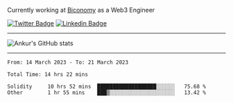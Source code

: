 Currently working at [Biconomy](https://biconomy.io/) as a Web3 Engineer

 [![Twitter Badge](https://img.shields.io/badge/-@ankurdubey521-1ca0f1?style=flat-square&labelColor=1ca0f1&logo=twitter&logoColor=white&link=https://twitter.com/ankurdubey521)](https://twitter.com/ankurdubey521) [![Linkedin Badge](https://img.shields.io/badge/-ankurdubey521-blue?style=flat-square&logo=Linkedin&logoColor=white&link=https://www.linkedin.com/in/ankurdubey521/)](https://www.linkedin.com/in/ankurdubey521/)

<hr/>

![Ankur's GitHub stats](https://github-readme-stats.vercel.app/api?username=ankurdubey521&count_private=true&theme=radical)

<hr/>

<!--START_SECTION:waka-->

```text
From: 14 March 2023 - To: 21 March 2023

Total Time: 14 hrs 22 mins

Solidity     10 hrs 52 mins  ███████████████████░░░░░░   75.68 %
Other        1 hr 55 mins    ███▒░░░░░░░░░░░░░░░░░░░░░   13.42 %
```

<!--END_SECTION:waka-->
